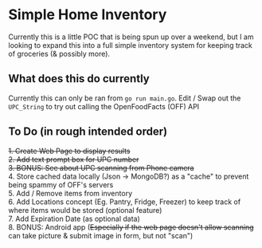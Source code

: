 # Simple Home Inventory

Currently this is a little POC that is being spun up over a weekend, but I am looking to expand this into a full simple inventory system for keeping track of groceries (& possibly more).

## What does this do currently

Currently this can only be ran from `go run main.go`. Edit / Swap out the `UPC_String` to try out calling the OpenFoodFacts (OFF) API

## To Do (in rough intended order)
~~1. Create Web Page to display results~~  
~~2. Add text prompt box for UPC number~~  
~~3. BONUS: See about UPC scanning from Phone camera~~  
4. Store cached data locally (Json -> MongoDB?) as a "cache" to prevent being spammy of OFF's servers  
5. Add / Remove items from inventory  
6. Add Locations concept (Eg. Pantry, Fridge, Freezer) to keep track of where items would be stored (optional feature)  
7. Add Expiration Date (as optional data)  
8. BONUS: Android app (~~Especially if the web page doesn't allow scanning~~ can take picture & submit image in form, but not "scan")
